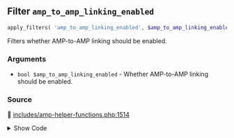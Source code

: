 ## Filter `amp_to_amp_linking_enabled`

```php
apply_filters( 'amp_to_amp_linking_enabled', $amp_to_amp_linking_enabled );
```

Filters whether AMP-to-AMP linking should be enabled.

### Arguments

* `bool $amp_to_amp_linking_enabled` - Whether AMP-to-AMP linking should be enabled.

### Source

:link: [includes/amp-helper-functions.php:1514](/includes/amp-helper-functions.php#L1514-L1517)

<details>
<summary>Show Code</summary>

```php
$amp_to_amp_linking_enabled = (bool) apply_filters(
	'amp_to_amp_linking_enabled',
	AMP_Theme_Support::TRANSITIONAL_MODE_SLUG === AMP_Options_Manager::get_option( Option::THEME_SUPPORT )
);
```

</details>

